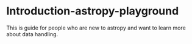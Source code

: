 # Introduction-astropy-playground
This is guide for people who are new to astropy and want to learn more about data handling. 
